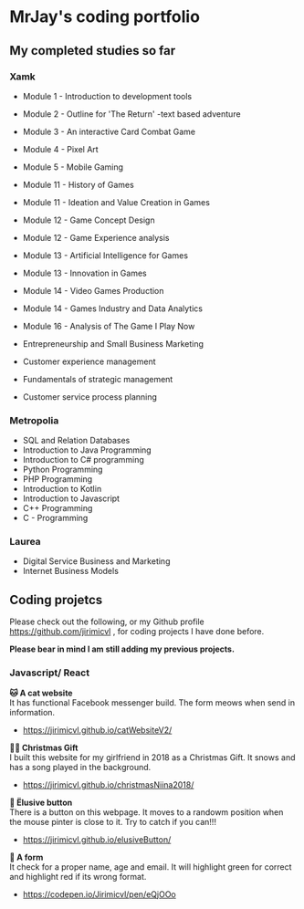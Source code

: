 # MrJay's coding portfolio

## My completed studies so far

### Xamk
- Module 1 - Introduction to development tools
- Module 2 - Outline for 'The Return' -text based adventure
- Module 3 - An interactive Card Combat Game
- Module 4 - Pixel Art
- Module 5 - Mobile Gaming
- Module 11 - History of Games 
- Module 11 - Ideation and Value Creation in Games
- Module 12 - Game Concept Design
- Module 12 - Game Experience analysis
- Module 13 - Artificial Intelligence for Games
- Module 13 - Innovation in Games
- Module 14 - Video Games Production
- Module 14 - Games Industry and Data Analytics
- Module 16 - Analysis of The Game I Play Now

- Entrepreneurship and Small Business Marketing
- Customer experience management
- Fundamentals of strategic management
- Customer service process planning

### Metropolia
- SQL and Relation Databases
- Introduction to Java Programming
- Introduction to C# programming
- Python Programming
- PHP Programming
- Introduction to Kotlin
- Introduction to Javascript
- C++ Programming
- C - Programming

### Laurea
- Digital Service Business and Marketing
- Internet Business Models

## Coding projetcs
Please check out the following, or my Github profile https://github.com/jirimicvl , for coding projects I have done before.

**Please bear in mind I am still adding my previous projects.**


### Javascript/ React

**🐱 A cat website**<br/>
It has functional Facebook messenger build. The form meows when send in information.
- https://jirimicvl.github.io/catWebsiteV2/

**🎄🎁 Christmas Gift**<br/>
I built this website for my girlfriend in 2018 as a Christmas Gift. It snows and has a song played in the background.
- https://jirimicvl.github.io/christmasNiina2018/

**🔘 Ëlusive button**<br/>
There is a button on this webpage. It moves to a randowm position when the mouse pinter is close to it. Try to catch if you can!!!
- https://jirimicvl.github.io/elusiveButton/

**📄 A form**<br/>
It check for a proper name, age and email. It will highlight green for correct and highlight red if its wrong format.
- https://codepen.io/Jirimicvl/pen/eQjOOo


